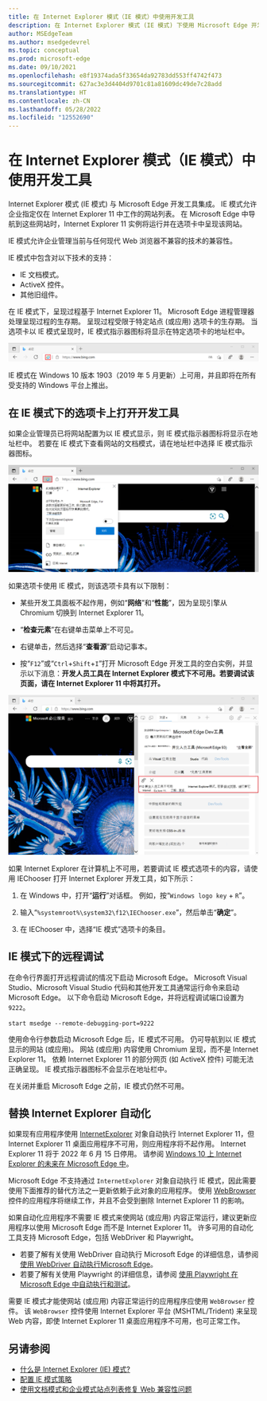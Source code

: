 ```yaml
---
title: 在 Internet Explorer 模式（IE 模式）中使用开发工具
description: 在 Internet Explorer 模式 (IE 模式) 下使用 Microsoft Edge 开发工具。
author: MSEdgeTeam
ms.author: msedgedevrel
ms.topic: conceptual
ms.prod: microsoft-edge
ms.date: 09/10/2021
ms.openlocfilehash: e8f19374ada5f33654da92783dd553ff4742f473
ms.sourcegitcommit: 627ac3e3d4404d9701c81a81609dc49de7c28add
ms.translationtype: HT
ms.contentlocale: zh-CN
ms.lasthandoff: 05/28/2022
ms.locfileid: "12552690"
---
```

# <a name="use-devtools-in-internet-explorer-mode-ie-mode"></a>在 Internet Explorer 模式（IE 模式）中使用开发工具

Internet Explorer 模式 (IE 模式) 与 Microsoft Edge 开发工具集成。   IE 模式允许企业指定仅在 Internet Explorer 11 中工作的网站列表。 在 Microsoft Edge 中导航到这些网站时，Internet Explorer 11 实例将运行并在选项卡中呈现该网站。

IE 模式允许企业管理当前与任何现代 Web 浏览器不兼容的技术的兼容性。

IE 模式中包含对以下技术的支持：
*  IE 文档模式。
*  ActiveX 控件。
*  其他旧组件。

在 IE 模式下，呈现过程基于 Internet Explorer 11。 Microsoft Edge 进程管理器处理呈现过程的生存期。  呈现过程受限于特定站点 (或应用) 选项卡的生存期。  当选项卡以 IE 模式呈现时，IE 模式指示器图标将显示在特定选项卡的地址栏中。

![地址栏中的 IE 模式指示器图标。](../media/ie-mode-badge.msft.png)

IE 模式在 Windows 10 版本 1903（2019 年 5 月更新）上可用，并且即将在所有受支持的 Windows 平台上推出。


<!-- ====================================================================== -->
## <a name="open-devtools-on-a-tab-in-ie-mode"></a>在 IE 模式下的选项卡上打开开发工具

如果企业管理员已将网站配置为以 IE 模式显示，则 IE 模式指示器图标将显示在地址栏中。  若要在 IE 模式下查看网站的文档模式，请在地址栏中选择 IE 模式指示器图标。

![使用 IE 模式指示器图标查看文档模式。](../media/ie-mode-badge-doc-mode.msft.png)

如果选项卡使用 IE 模式，则该选项卡具有以下限制：

*  某些开发工具面板不起作用，例如“**网络**”和“**性能**”，因为呈现引擎从 Chromium 切换到 Internet Explorer 11。

*  “**检查元素**”在右键单击菜单上不可见。

*  右键单击，然后选择“**查看源**”启动记事本。

*  按“`F12`”或“`Ctrl`+`Shift`+`I`”打开 Microsoft Edge 开发工具的空白实例，并显示以下消息：**开发人员工具在 Internet Explorer 模式下不可用。若要调试该页面，请在 Internet Explorer 11 中将其打开。**

![在 IE 模式下已启动开发工具。](../media/ie-mode-devtools.msft.png)

如果 Internet Explorer 在计算机上不可用，若要调试 IE 模式选项卡的内容，请使用 IEChooser 打开 Internet Explorer 开发工具，如下所示：

1. 在 Windows 中，打开“**运行**”对话框。  例如，按“`Windows logo key` + `R`”。

1. 输入“`%systemroot%\system32\f12\IEChooser.exe`”，然后单击“**确定**”。

1. 在 IEChooser 中，选择“IE 模式”选项卡的条目。


<!-- ====================================================================== -->
## <a name="remote-debugging-in-ie-mode"></a>IE 模式下的远程调试

在命令行界面打开远程调试的情况下启动 Microsoft Edge。  Microsoft Visual Studio、Microsoft Visual Studio 代码和其他开发工具通常运行命令来启动 Microsoft Edge。  以下命令启动 Microsoft Edge，并将远程调试端口设置为 `9222`。

```shell
start msedge --remote-debugging-port=9222
```

使用命令行参数启动 Microsoft Edge 后，IE 模式不可用。  仍可导航到以 IE 模式显示的网站 (或应用)。  网站 (或应用) 内容使用 Chromium 呈现，而不是 Internet Explorer 11。 依赖 Internet Explorer 11 的部分网页 (如 ActiveX 控件) 可能无法正确呈现。  IE 模式指示器图标不会显示在地址栏中。

在关闭并重启 Microsoft Edge 之前，IE 模式仍然不可用。


<!-- ====================================================================== -->
## <a name="replace-internet-explorer-automation"></a>替换 Internet Explorer 自动化

如果现有应用程序使用 [InternetExplorer](/previous-versions/windows/internet-explorer/ie-developer/platform-apis/aa752084(v=vs.85)) 对象自动执行 Internet Explorer 11，但 Internet Explorer 11 桌面应用程序不可用，则应用程序将不起作用。  Internet Explorer 11 将于 2022 年 6 月 15 日停用。  请参阅 [Windows 10 上 Internet Explorer 的未来在 Microsoft Edge 中](https://blogs.windows.com/windowsexperience/2021/05/19/the-future-of-internet-explorer-on-windows-10-is-in-microsoft-edge/)。

Microsoft Edge 不支持通过 `InternetExplorer` 对象自动执行 IE 模式，因此需要使用下面推荐的替代方法之一更新依赖于此对象的应用程序。  使用 [WebBrowser](/previous-versions/windows/internet-explorer/ie-developer/platform-apis/aa752040(v=vs.85)) 控件的应用程序将继续工作，并且不会受到删除 Internet Explorer 11 的影响。

如果自动化应用程序不需要 IE 模式来使网站 (或应用) 内容正常运行，建议更新应用程序以使用 Microsoft Edge 而不是 Internet Explorer 11。 许多可用的自动化工具支持 Microsoft Edge，包括 WebDriver 和 Playwright。

*  若要了解有关使用 WebDriver 自动执行 Microsoft Edge 的详细信息，请参阅 [使用 WebDriver 自动执行Microsoft Edge](../../webdriver-chromium/index.md)。
*  若要了解有关使用 Playwright 的详细信息，请参阅 [使用 Playwright 在 Microsoft Edge 中自动执行和测试](../../playwright/index.md)。

需要 IE 模式才能使网站 (或应用) 内容正常运行的应用程序应使用 `WebBrowser` 控件。  该 `WebBrowser` 控件使用 Internet Explorer 平台 (MSHTML/Trident) 来呈现 Web 内容，即使 Internet Explorer 11 桌面应用程序不可用，也可正常工作。


<!-- ====================================================================== -->
## <a name="see-also"></a>另请参阅

*  [什么是 Internet Explorer (IE) 模式?](/deployedge/edge-ie-mode)
*  [配置 IE 模式策略](/deployedge/edge-ie-mode-policies)
*  [使用文档模式和企业模式站点列表修复 Web 兼容性问题](/internet-explorer/ie11-deploy-guide/fix-compat-issues-with-doc-modes-and-enterprise-mode-site-list)
